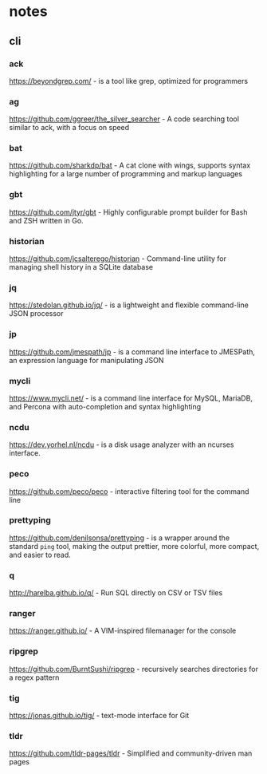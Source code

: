 # notes

## cli

### ack
https://beyondgrep.com/ - is a tool like grep, optimized for programmers

### ag
https://github.com/ggreer/the_silver_searcher - A code searching tool similar to ack, with a focus on speed

### bat
https://github.com/sharkdp/bat - A cat clone with wings, supports syntax highlighting for a large number of programming and markup languages

### gbt
https://github.com/jtyr/gbt - Highly configurable prompt builder for Bash and ZSH written in Go.

### historian
https://github.com/jcsalterego/historian - Command-line utility for managing shell history in a SQLite database

### jq
https://stedolan.github.io/jq/ - is a lightweight and flexible command-line JSON processor

### jp
https://github.com/jmespath/jp - is a command line interface to JMESPath, an expression language for manipulating JSON

### mycli
https://www.mycli.net/ - is a command line interface for MySQL, MariaDB, and Percona with auto-completion and syntax highlighting

### ncdu
https://dev.yorhel.nl/ncdu - is a disk usage analyzer with an ncurses interface.

### peco
https://github.com/peco/peco - interactive filtering tool for the command line

### prettyping
https://github.com/denilsonsa/prettyping - is a wrapper around the standard `ping` tool, making the output prettier, more colorful, more compact, and easier to read.

### q
http://harelba.github.io/q/ - Run SQL directly on CSV or TSV files

### ranger
https://ranger.github.io/ - A VIM-inspired filemanager for the console 

### ripgrep
https://github.com/BurntSushi/ripgrep - recursively searches directories for a regex pattern

### tig
https://jonas.github.io/tig/ - text-mode interface for Git

### tldr
https://github.com/tldr-pages/tldr - Simplified and community-driven man pages 
